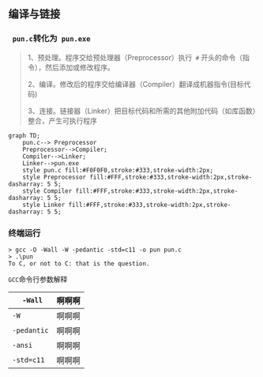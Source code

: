 ## 编译与链接

### ` pun.c`转化为` pun.exe`

>   1、预处理。程序交给预处理器（Preprocessor）执行` #` 开头的命令（指令），然后添加或修改程序。
>
>   2、编译。修改后的程序交给编译器（Compiler）翻译成机器指令(目标代码)
>
>   3、连接。链接器（Linker）把目标代码和所需的其他附加代码（如库函数）整合，产生可执行程序



```mermaid
graph TD;
	pun.c--> Preprocessor
    Preprocessor-->Compiler;
    Compiler-->Linker;
    Linker-->pun.exe
    style pun.c fill:#F0F0F0,stroke:#333,stroke-width:2px;
    style Preprocessor fill:#FFF,stroke:#333,stroke-width:2px,stroke-dasharray: 5 5;
    style Compiler fill:#FFF,stroke:#333,stroke-width:2px,stroke-dasharray: 5 5;
    style Linker fill:#FFF,stroke:#333,stroke-width:2px,stroke-dasharray: 5 5;
```

### 终端运行

```shell
> gcc -O -Wall -W -pedantic -std=c11 -o pun pun.c
> .\pun
To C, or not to C: that is the question.

```

`GCC`命令行参数解释

| ` -Wall`    | 啊啊啊 |
| ----------- | ------ |
| `-W`        | 啊啊啊 |
| `-pedantic` | 啊啊啊 |
| `-ansi`     | 啊啊啊 |
| `-std=c11`  | 啊啊啊 |

